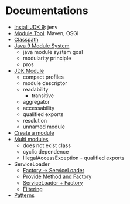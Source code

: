 # Documentations

- [Install JDK 9](install.jdk.md): jenv
- [Module Tool](module.tools.md): Maven, OSGi
- [Classpath](classpath.md)
- [Java 9 Module System](java.9.module.md)
  - java module system goal
  - modularity principle
  - pros
- [JDK Module](jdk.module.md)
  - compact profiles
  - module descriptor
  - readability
    - transitive
  - aggregator
  - accessability
  - qualified exports
  - resolution
  - unnamed module
- [Create a module](../src/helloworld/README.md)
- [Multi modules](../src/serviceloader/easytext/README.md)
  - does not exist class
  - cyclic dependence
  - IllegalAccessException - qualified exports
- ServiceLoader
  - [Factory → ServiceLoader](../src/serviceloader/easytext-service/README.md)
  - [Provide Method and Factory](../src/serviceloader/easytext-providers/README.md)
  - [ServiceLoader + Factory](../src/serviceloader/easytext-service-factory/README.md)
  - [Filtering](../src/serviceloader/easytext-filtering/README.md)
- [Patterns](../src/patterns/README.md)
